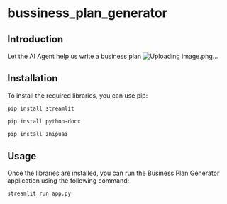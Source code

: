 # bussiness_plan_generator

## Introduction
Let the AI Agent help us write a business plan
![Uploading image.png…]()

## Installation
To install the required libraries, you can use pip:

```bash
pip install streamlit
```
```bash
pip install python-docx
```
```bash
pip install zhipuai 
```

## Usage
Once the libraries are installed, you can run the Business Plan Generator application using the following command:

```bash
streamlit run app.py
